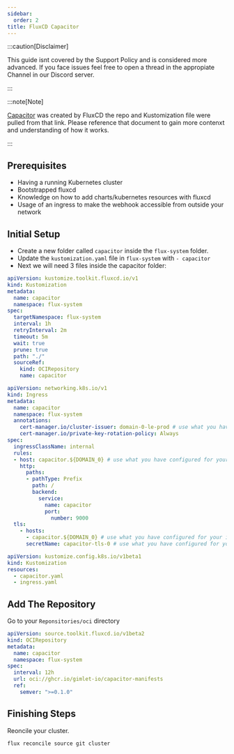 ```yaml
---
sidebar:
  order: 2
title: FluxCD Capacitor
---
```


:::caution[Disclaimer]

This guide isnt covered by the Support Policy and is considered more advanced.
If you face issues feel free to open a thread in the appropiate Channel in our Discord server.

:::

:::note[Note]

[Capacitor](https://fluxcd.io/blog/2024/02/introducing-capacitor/) was created by FluxCD the repo and Kustomization file were pulled from that link. Please reference that document to gain more contenxt and understanding of how it works.

:::

## Prerequisites

- Having a running Kubernetes cluster
- Bootstrapped fluxcd
- Knowledge on how to add charts/kubernetes resources with fluxcd
- Usage of an ingress to make the webhook accessible from outside your network

## Initial Setup

- Create a new folder called `capacitor` inside the `flux-system` folder.
- Update the `kustomization.yaml` file in `flux-system` with `- capacitor`
- Next we will need 3 files inside the capacitor folder:

```yaml
apiVersion: kustomize.toolkit.fluxcd.io/v1
kind: Kustomization
metadata:
  name: capacitor
  namespace: flux-system
spec:
  targetNamespace: flux-system
  interval: 1h
  retryInterval: 2m
  timeout: 5m
  wait: true
  prune: true
  path: "./"
  sourceRef:
    kind: OCIRepository
    name: capacitor
```

```yaml
apiVersion: networking.k8s.io/v1
kind: Ingress
metadata:
  name: capacitor
  namespace: flux-system
  annotations:
    cert-manager.io/cluster-issuer: domain-0-le-prod # use what you have configured for your ingress
    cert-manager.io/private-key-rotation-policy: Always
spec:
  ingressClassName: internal
  rules:
  - host: capacitor.${DOMAIN_0} # use what you have configured for your ingress
    http:
      paths:
      - pathType: Prefix
        path: /
        backend:
          service:
            name: capacitor
            port:
              number: 9000
  tls:
    - hosts:
      - capacitor.${DOMAIN_0} # use what you have configured for your ingress
      secretName: capacitor-tls-0 # use what you have configured for your ingress
```

``` yaml
apiVersion: kustomize.config.k8s.io/v1beta1
kind: Kustomization
resources:
  - capacitor.yaml
  - ingress.yaml
```

## Add The Repository

Go to your `Reponsitories/oci` directory

``` yaml
apiVersion: source.toolkit.fluxcd.io/v1beta2
kind: OCIRepository
metadata:
  name: capacitor
  namespace: flux-system
spec:
  interval: 12h
  url: oci://ghcr.io/gimlet-io/capacitor-manifests
  ref:
    semver: ">=0.1.0"
```

## Finishing Steps

Reoncile your cluster.

  ``` shell
  flux reconcile source git cluster
  ```
